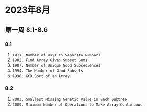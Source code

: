 # 2023年8月

## 第一周 8.1-8.6
### 8.1
1. `1977. Number of Ways to Separate Numbers` 
2. `1982. Find Array Given Subset Sums`
3. `1987. Number of Unique Good Subsequences`
4. `1994. The Number of Good Subsets`
5. `1998. GCD Sort of an Array`

### 8.2
1. `2003. Smallest Missing Genetic Value in Each Subtree`
2. `2009. Minimum Number of Operations to Make Array Continuous`